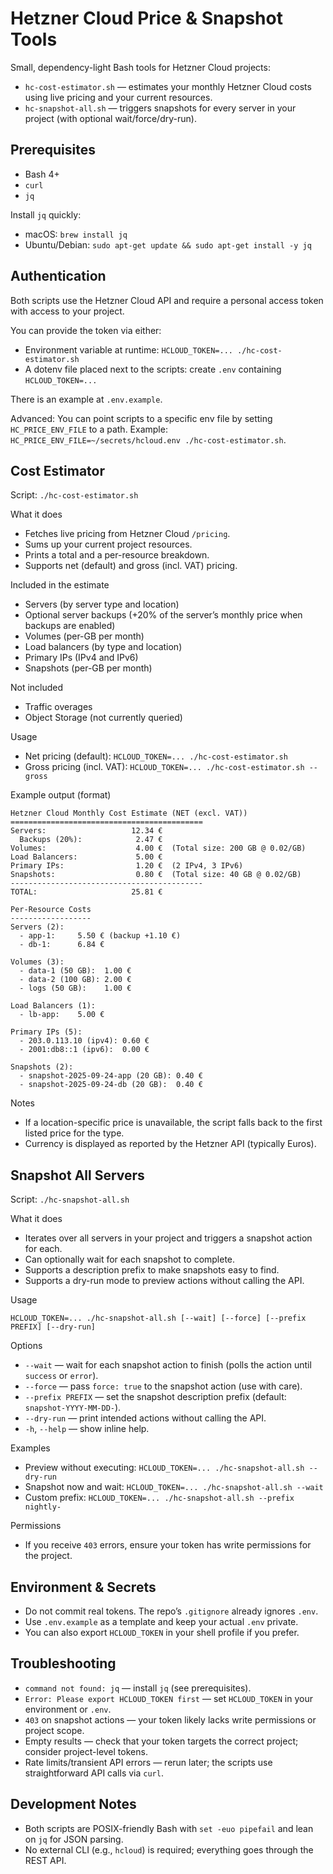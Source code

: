 # Hetzner Cloud Price & Snapshot Tools

Small, dependency-light Bash tools for Hetzner Cloud projects:

- `hc-cost-estimator.sh` — estimates your monthly Hetzner Cloud costs using live pricing and your current resources.
- `hc-snapshot-all.sh` — triggers snapshots for every server in your project (with optional wait/force/dry-run).


## Prerequisites

- Bash 4+
- `curl`
- `jq`

Install `jq` quickly:

- macOS: `brew install jq`
- Ubuntu/Debian: `sudo apt-get update && sudo apt-get install -y jq`


## Authentication

Both scripts use the Hetzner Cloud API and require a personal access token with access to your project.

You can provide the token via either:

- Environment variable at runtime: `HCLOUD_TOKEN=... ./hc-cost-estimator.sh`
- A dotenv file placed next to the scripts: create `.env` containing `HCLOUD_TOKEN=...`

There is an example at `.env.example`.

Advanced: You can point scripts to a specific env file by setting `HC_PRICE_ENV_FILE` to a path. Example: `HC_PRICE_ENV_FILE=~/secrets/hcloud.env ./hc-cost-estimator.sh`.


## Cost Estimator

Script: `./hc-cost-estimator.sh`

What it does

- Fetches live pricing from Hetzner Cloud `/pricing`.
- Sums up your current project resources.
- Prints a total and a per-resource breakdown.
- Supports net (default) and gross (incl. VAT) pricing.

Included in the estimate

- Servers (by server type and location)
- Optional server backups (+20% of the server’s monthly price when backups are enabled)
- Volumes (per-GB per month)
- Load balancers (by type and location)
- Primary IPs (IPv4 and IPv6)
- Snapshots (per-GB per month)

Not included

- Traffic overages
- Object Storage (not currently queried)

Usage

- Net pricing (default): `HCLOUD_TOKEN=... ./hc-cost-estimator.sh`
- Gross pricing (incl. VAT): `HCLOUD_TOKEN=... ./hc-cost-estimator.sh --gross`

Example output (format)

```
Hetzner Cloud Monthly Cost Estimate (NET (excl. VAT))
===========================================
Servers:                   12.34 €
  Backups (20%):            2.47 €
Volumes:                    4.00 €  (Total size: 200 GB @ 0.02/GB)
Load Balancers:             5.00 €
Primary IPs:                1.20 €  (2 IPv4, 3 IPv6)
Snapshots:                  0.80 €  (Total size: 40 GB @ 0.02/GB)
-------------------------------------------
TOTAL:                     25.81 €

Per-Resource Costs
------------------
Servers (2):
  - app-1:     5.50 € (backup +1.10 €)
  - db-1:      6.84 €

Volumes (3):
  - data-1 (50 GB):  1.00 €
  - data-2 (100 GB): 2.00 €
  - logs (50 GB):    1.00 €

Load Balancers (1):
  - lb-app:    5.00 €

Primary IPs (5):
  - 203.0.113.10 (ipv4): 0.60 €
  - 2001:db8::1 (ipv6):  0.00 €

Snapshots (2):
  - snapshot-2025-09-24-app (20 GB): 0.40 €
  - snapshot-2025-09-24-db (20 GB):  0.40 €
```

Notes

- If a location-specific price is unavailable, the script falls back to the first listed price for the type.
- Currency is displayed as reported by the Hetzner API (typically Euros).


## Snapshot All Servers

Script: `./hc-snapshot-all.sh`

What it does

- Iterates over all servers in your project and triggers a snapshot action for each.
- Can optionally wait for each snapshot to complete.
- Supports a description prefix to make snapshots easy to find.
- Supports a dry-run mode to preview actions without calling the API.

Usage

```
HCLOUD_TOKEN=... ./hc-snapshot-all.sh [--wait] [--force] [--prefix PREFIX] [--dry-run]
```

Options

- `--wait` — wait for each snapshot action to finish (polls the action until `success` or `error`).
- `--force` — pass `force: true` to the snapshot action (use with care).
- `--prefix PREFIX` — set the snapshot description prefix (default: `snapshot-YYYY-MM-DD-`).
- `--dry-run` — print intended actions without calling the API.
- `-h`, `--help` — show inline help.

Examples

- Preview without executing: `HCLOUD_TOKEN=... ./hc-snapshot-all.sh --dry-run`
- Snapshot now and wait: `HCLOUD_TOKEN=... ./hc-snapshot-all.sh --wait`
- Custom prefix: `HCLOUD_TOKEN=... ./hc-snapshot-all.sh --prefix nightly-`

Permissions

- If you receive `403` errors, ensure your token has write permissions for the project.


## Environment & Secrets

- Do not commit real tokens. The repo’s `.gitignore` already ignores `.env`.
- Use `.env.example` as a template and keep your actual `.env` private.
- You can also export `HCLOUD_TOKEN` in your shell profile if you prefer.


## Troubleshooting

- `command not found: jq` — install `jq` (see prerequisites).
- `Error: Please export HCLOUD_TOKEN first` — set `HCLOUD_TOKEN` in your environment or `.env`.
- `403` on snapshot actions — your token likely lacks write permissions or project scope.
- Empty results — check that your token targets the correct project; consider project-level tokens.
- Rate limits/transient API errors — rerun later; the scripts use straightforward API calls via `curl`.


## Development Notes

- Both scripts are POSIX-friendly Bash with `set -euo pipefail` and lean on `jq` for JSON parsing.
- No external CLI (e.g., `hcloud`) is required; everything goes through the REST API.

